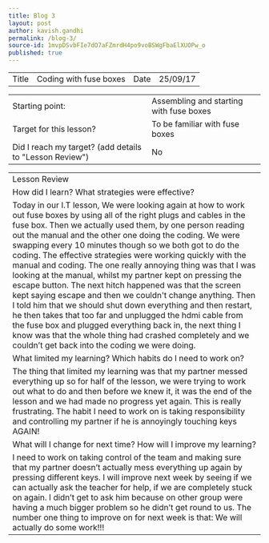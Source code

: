 ```yaml
---
title: Blog 3
layout: post
author: kavish.gandhi
permalink: /blog-3/
source-id: 1mvpDSvbFIe7dO7aFZmrdH4po9voBSWgFbaElXUOPw_o
published: true
---
```

<table>
  <tr>
    <td>Title</td>
    <td>Coding with fuse boxes</td>
    <td>Date</td>
    <td>25/09/17</td>
  </tr>
</table>


<table>
  <tr>
    <td>Starting point:</td>
    <td>Assembling and starting with fuse boxes</td>
  </tr>
  <tr>
    <td>Target for this lesson?</td>
    <td>To be familiar with fuse boxes</td>
  </tr>
  <tr>
    <td>Did I reach my target? 
(add details to "Lesson Review")</td>
    <td>No</td>
  </tr>
</table>


<table>
  <tr>
    <td>Lesson Review</td>
  </tr>
  <tr>
    <td>How did I learn? What strategies were effective? </td>
  </tr>
  <tr>
    <td>Today in our I.T lesson, We were looking again at how to work out fuse boxes by using all of the right plugs and cables in the fuse box. Then we actually used them, by one person reading out the manual and the other one doing the coding. We were swapping every 10 minutes though so we both got to do the coding. The effective strategies were working quickly with the manual and coding. The one really annoying thing was that I was looking at the manual, whilst my partner kept on pressing the escape button. The next hitch happened was that the screen kept saying escape and then we couldn't change anything. Then I told him that we should shut down everything and then restart, he then takes that too far and unplugged the hdmi cable from the fuse box and plugged everything back in, the next thing I know was that the whole thing had crashed completely and we couldn’t get back into the coding we were doing.</td>
  </tr>
  <tr>
    <td>What limited my learning? Which habits do I need to work on? </td>
  </tr>
  <tr>
    <td>The thing that limited my learning was that my partner messed everything up so for half of the lesson, we were trying to work out what to do and then before we knew it, it was the end of the lesson and we had made no progress yet again. This is really frustrating. The habit I need to work on is taking responsibility and controlling my partner if he is annoyingly touching keys AGAIN!</td>
  </tr>
  <tr>
    <td>What will I change for next time? How will I improve my learning?</td>
  </tr>
  <tr>
    <td>I need to work on taking control of the team and making sure that my partner doesn’t actually mess everything up again by pressing different keys. I will improve next week by seeing if we can actually ask the teacher for help, if we are completely stuck on again. I didn’t get to ask him because on other group were having a much bigger problem so he didn’t get round to us. The number one thing to improve on for next week is that: We will actually do some work!!!</td>
  </tr>
</table>



